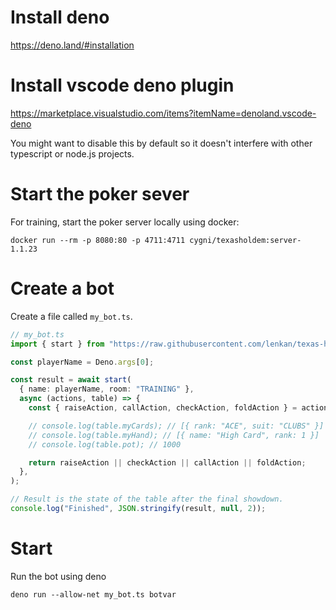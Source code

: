 
# Install deno

https://deno.land/#installation

# Install vscode deno plugin

https://marketplace.visualstudio.com/items?itemName=denoland.vscode-deno

You might want to disable this by default so it doesn't interfere with other typescript or node.js projects.

# Start the poker sever

For training, start the poker server locally using docker:

```
docker run --rm -p 8080:80 -p 4711:4711 cygni/texasholdem:server-1.1.23
```

# Create a bot

Create a file called `my_bot.ts`.

```ts
// my_bot.ts
import { start } from "https://raw.githubusercontent.com/lenkan/texas-holdem-client-deno/v0.1.1/mod.ts";

const playerName = Deno.args[0];

const result = await start(
  { name: playerName, room: "TRAINING" },
  async (actions, table) => {
    const { raiseAction, callAction, checkAction, foldAction } = actions;

    // console.log(table.myCards); // [{ rank: "ACE", suit: "CLUBS" }]
    // console.log(table.myHand); // [{ name: "High Card", rank: 1 }]
    // console.log(table.pot); // 1000

    return raiseAction || checkAction || callAction || foldAction;
  },
);

// Result is the state of the table after the final showdown.
console.log("Finished", JSON.stringify(result, null, 2));
```

# Start 

Run the bot using deno

```
deno run --allow-net my_bot.ts botvar
```
